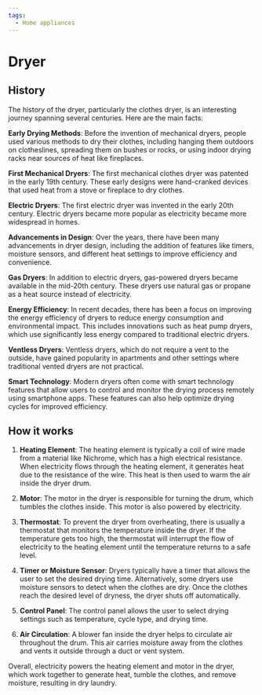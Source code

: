 ```yaml
---
tags:
  - Home appliances
---
```


<head>
    <meta charset="UTF-8">
    <meta name="viewport" content="width=device-width, initial-scale=1.0">
    <meta name="description" content="Welcome to ac-electricity! Here you will learn more about electricity, the different components used to make an electrical circuit as well as their features and use cases.">
    <meta name="keywords" content="alexis carbillet, carbillet, electricity, capacitors, conductors, diodes, electronic, energy source, hardware, home appliances, inductors, insulators, resistors, semi-conductors">
    <meta name="author" content="Alexis Carbillet ">
</head>

# Dryer

## History

The history of the dryer, particularly the clothes dryer, is an interesting journey spanning several centuries. Here are the main facts:

**Early Drying Methods**: Before the invention of mechanical dryers, people used various methods to dry their clothes, including hanging them outdoors on clotheslines, spreading them on bushes or rocks, or using indoor drying racks near sources of heat like fireplaces.

**First Mechanical Dryers**: The first mechanical clothes dryer was patented in the early 19th century. These early designs were hand-cranked devices that used heat from a stove or fireplace to dry clothes.

**Electric Dryers**: The first electric dryer was invented in the early 20th century. Electric dryers became more popular as electricity became more widespread in homes.

**Advancements in Design**: Over the years, there have been many advancements in dryer design, including the addition of features like timers, moisture sensors, and different heat settings to improve efficiency and convenience.

**Gas Dryers**: In addition to electric dryers, gas-powered dryers became available in the mid-20th century. These dryers use natural gas or propane as a heat source instead of electricity.

**Energy Efficiency**: In recent decades, there has been a focus on improving the energy efficiency of dryers to reduce energy consumption and environmental impact. This includes innovations such as heat pump dryers, which use significantly less energy compared to traditional electric dryers.

**Ventless Dryers**: Ventless dryers, which do not require a vent to the outside, have gained popularity in apartments and other settings where traditional vented dryers are not practical.

**Smart Technology**: Modern dryers often come with smart technology features that allow users to control and monitor the drying process remotely using smartphone apps. These features can also help optimize drying cycles for improved efficiency.

## How it works

1. **Heating Element**: The heating element is typically a coil of wire made from a material like Nichrome, which has a high electrical resistance. When electricity flows through the heating element, it generates heat due to the resistance of the wire. This heat is then used to warm the air inside the dryer drum.

2. **Motor**: The motor in the dryer is responsible for turning the drum, which tumbles the clothes inside. This motor is also powered by electricity.

3. **Thermostat**: To prevent the dryer from overheating, there is usually a thermostat that monitors the temperature inside the dryer. If the temperature gets too high, the thermostat will interrupt the flow of electricity to the heating element until the temperature returns to a safe level.

4. **Timer or Moisture Sensor**: Dryers typically have a timer that allows the user to set the desired drying time. Alternatively, some dryers use moisture sensors to detect when the clothes are dry. Once the clothes reach the desired level of dryness, the dryer shuts off automatically.

5. **Control Panel**: The control panel allows the user to select drying settings such as temperature, cycle type, and drying time.

6. **Air Circulation**: A blower fan inside the dryer helps to circulate air throughout the drum. This air carries moisture away from the clothes and vents it outside through a duct or vent system.

Overall, electricity powers the heating element and motor in the dryer, which work together to generate heat, tumble the clothes, and remove moisture, resulting in dry laundry.
